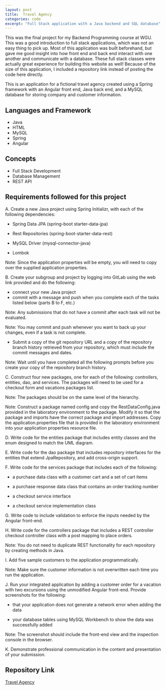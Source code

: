 ```yaml
---
layout: post
title:  Travel Agency
categories: code
excerpt: "Full Stack application with a Java backend and SQL database" 
---
```

This was the final project for my Backend Programming course at WGU. This was a good introduction to full stack applications, which was not an easy thing to pick up. Most of this application was built beforehand, but gave me good insight into how front end and back end interact with one another and communicate with a database. These full stack classes were actually great experience for building this website as well! Because of the size of this application, I included a repository link instead of posting the code here directly.

This is an application for a fictional travel agency created using a Spring framework with an Angular front end, Java back end, and a MySQL database for storing company and customer information.

<h2>Languages and Framework</h2>

- Java
- HTML
- MySQL
- Spring
- Angular

<h2>Concepts</h2>

- Full Stack Development
- Database Management
- REST API

<h2>Requirements followed for this project</h2>

A.   Create a new Java project using Spring Initializr, with each of the following dependencies:

  - Spring Data JPA (spring-boot starter-data-jpa)

  - Rest Repositories (spring-boot-starter-data-rest)

  - MySQL Driver (mysql-connector-java)

  - Lombok

Note: Since the application properties will be empty, you will need to copy over the supplied application properties.

B.   Create your subgroup and project by logging into GitLab using the web link provided and do the following:

  - connect your new Java project
  - commit with a message and push when you complete each of the tasks listed below (parts B to F, etc.)

Note: Any submissions that do not have a commit after each task will not be evaluated.

Note: You may commit and push whenever you want to back up your changes, even if a task is not complete.

  - Submit a copy of the git repository URL and a copy of the repository branch history retrieved from your repository, which must include the commit messages and dates.

Note: Wait until you have completed all the following prompts before you create your copy of the repository branch history.

C.   Construct four new packages, one for each of the following: controllers, entities, dao, and services. The packages will need to be used for a checkout form and vacations packages list.

Note: The packages should be on the same level of the hierarchy.

Note: Construct a package named config and copy the RestDataConfig.java provided in the laboratory environment to the package. Modify it so that the package and imports have the correct package and import addresses. Copy the application.properties file that is provided in the laboratory environment into your application properties resource file.

D.   Write code for the entities package that includes entity classes and the enum designed to match the UML diagram.

E.   Write code for the dao package that includes repository interfaces for the entities that extend JpaRepository, and add cross-origin support.

F.   Write code for the services package that includes each of the following:

  - a purchase data class with a customer cart and a set of cart items

  - a purchase response data class that contains an order tracking number

  - a checkout service interface

  - a checkout service implementation class

G.   Write code to include validation to enforce the inputs needed by the Angular front-end.

H.   Write code for the controllers package that includes a REST controller checkout controller class with a post mapping to place orders.

Note: You do not need to duplicate REST functionality for each repository by creating methods in Java.

I.   Add five sample customers to the application programmatically.

Note: Make sure the customer information is not overwritten each time you run the application.

J.   Run your integrated application by adding a customer order for a vacation with two excursions using the unmodified Angular front-end. Provide screenshots for the following:

  - that your application does not generate a network error when adding the data

  - your database tables using MySQL Workbench to show the data was successfully added

Note: The screenshot should include the front-end view and the inspection console in the browser.

K.   Demonstrate professional communication in the content and presentation of your submission.

<h2>Repository Link</h2>
<a href="https://github.com/tlkroll/TravelAgency" target="_blank">Travel Agency</a>